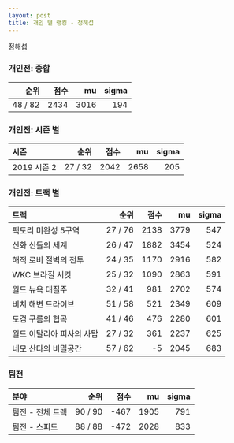 ```yaml
---
layout: post
title: 개인 별 랭킹 - 정해섭
---
```


정해섭

### 개인전: 종합

| 순위 | 점수 | mu | sigma |
|---:|---:|---:|---:|
| 48 / 82 | 2434 | 3016 | 194 |

### 개인전: 시즌 별

| 시즌 | 순위 | 점수 | mu | sigma |
|:---|---:|---:|---:|---:|
| 2019 시즌 2 | 27 / 32 | 2042 | 2658 | 205 |

### 개인전: 트랙 별

| 트랙 | 순위 | 점수 | mu | sigma |
|:---|---:|---:|---:|---:|
| 팩토리 미완성 5구역 | 27 / 76 | 2138 | 3779 | 547 |
| 신화 신들의 세계 | 26 / 47 | 1882 | 3454 | 524 |
| 해적 로비 절벽의 전투 | 24 / 35 | 1170 | 2916 | 582 |
| WKC 브라질 서킷 | 25 / 32 | 1090 | 2863 | 591 |
| 월드 뉴욕 대질주 | 32 / 41 | 981 | 2702 | 574 |
| 비치 해변 드라이브 | 51 / 58 | 521 | 2349 | 609 |
| 도검 구름의 협곡 | 41 / 46 | 476 | 2280 | 601 |
| 월드 이탈리아 피사의 사탑 | 27 / 32 | 361 | 2237 | 625 |
| 네모 산타의 비밀공간 | 57 / 62 | -5 | 2045 | 683 |

### 팀전

| 분야 | 순위 | 점수 | mu | sigma |
|:---|---:|---:|---:|---:|
| 팀전 - 전체 트랙 | 90 / 90 | -467 | 1905 | 791 |
| 팀전 - 스피드 | 88 / 88 | -472 | 2028 | 833 |
